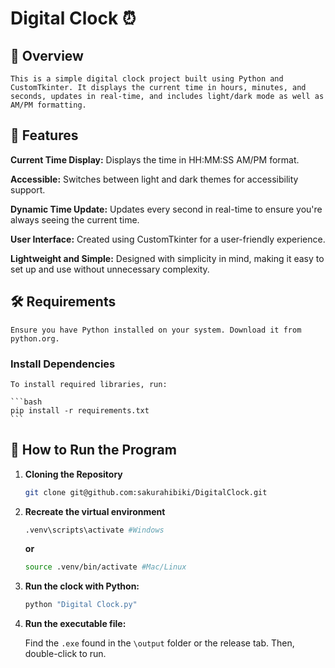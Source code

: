 # Digital Clock ⏰

## 📌 Overview
 
    This is a simple digital clock project built using Python and CustomTkinter. It displays the current time in hours, minutes, and seconds, updates in real-time, and includes light/dark mode as well as AM/PM formatting.

## 🔧 Features

**Current Time Display:** Displays the time in HH:MM:SS AM/PM format.

**Accessible:** Switches between light and dark themes for accessibility support.

**Dynamic Time Update:** Updates every second in real-time to ensure you're always seeing the current time.

**User Interface:** Created using CustomTkinter for a user-friendly experience.

**Lightweight and Simple:** Designed with simplicity in mind, making it easy to set up and use without unnecessary complexity.


## 🛠️ Requirements

    Ensure you have Python installed on your system. Download it from python.org.

### Install Dependencies

    To install required libraries, run:

    ```bash
    pip install -r requirements.txt
    ```


## 🚀 How to Run the Program

1. **Cloning the Repository**

    ```bash
    git clone git@github.com:sakurahibiki/DigitalClock.git
    ```
2. **Recreate the virtual environment**

    ```bash
    .venv\scripts\activate #Windows
    ```
    **or**
    ```bash
    source .venv/bin/activate #Mac/Linux
    ```

3. **Run the clock with Python:**

    ```bash
    python "Digital Clock.py"
    ```

4. **Run the executable file:**
    
    Find the `.exe` found in the `\output` folder or the release tab. Then, double-click to run.


